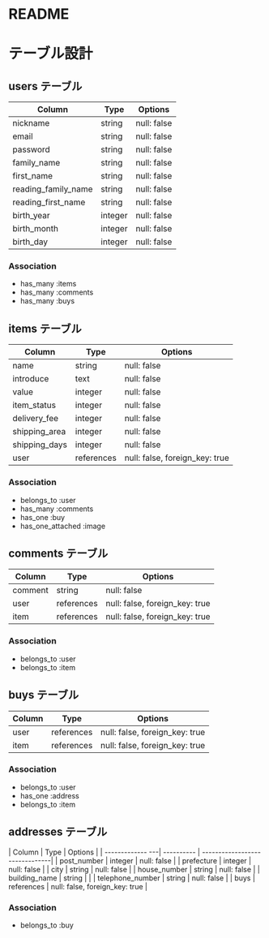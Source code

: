 # README
# テーブル設計

## users テーブル

| Column              | Type    | Options     |
| ------------------- | ------- | ----------- |
| nickname            | string  | null: false |
| email               | string  | null: false |
| password            | string  | null: false |
| family_name         | string  | null: false |
| first_name          | string  | null: false |
| reading_family_name | string  | null: false |
| reading_first_name  | string  | null: false |
| birth_year          | integer | null: false |
| birth_month         | integer | null: false |
| birth_day           | integer | null: false |

### Association
- has_many :items
- has_many :comments
- has_many :buys

## items テーブル

| Column        | Type       | Options                        |
| ------------- | ---------- | -------------------------------|
| name          | string     | null: false                    |
| introduce     | text       | null: false                    |
| value         | integer    | null: false                    |
| item_status   | integer    | null: false                    |
| delivery_fee  | integer    | null: false                    |
| shipping_area | integer    | null: false                    |
| shipping_days | integer    | null: false                    |
| user          | references | null: false, foreign_key: true |

### Association
- belongs_to :user
- has_many :comments
- has_one :buy
- has_one_attached :image

## comments テーブル

| Column  | Type       | Options                        |
| ------- | ---------- | ------------------------------ |
| comment | string     | null: false                    |
| user    | references | null: false, foreign_key: true |
| item    | references | null: false, foreign_key: true |

### Association
- belongs_to :user
- belongs_to :item

## buys テーブル

| Column | Type       | Options                        |
| ------ | ---------- | ------------------------------ |
| user   | references | null: false, foreign_key: true |
| item   | references | null: false, foreign_key: true |

### Association
- belongs_to :user
- has_one :address
- belongs_to :item

## addresses テーブル

| Column           | Type       | Options                        |
| ------------- ---| ---------- | -------------------------------|
| post_number      | integer    | null: false                    |
| prefecture       | integer    | null: false                    |
| city             | string     | null: false                    |
| house_number     | string     | null: false                    |
| building_name    | string     |                                |
| telephone_number | string     | null: false                    |
| buys             | references | null: false, foreign_key: true |

### Association
- belongs_to :buy